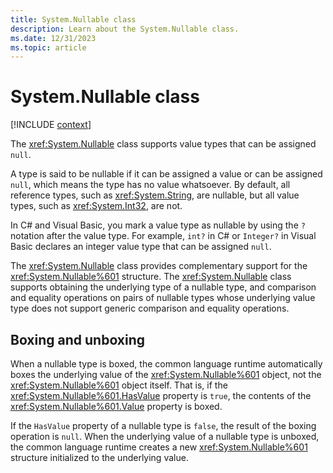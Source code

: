 ```yaml
---
title: System.Nullable class
description: Learn about the System.Nullable class.
ms.date: 12/31/2023
ms.topic: article
---
```

# System.Nullable class

[!INCLUDE [context](includes/context.md)]

The <xref:System.Nullable> class supports value types that can be assigned `null`.

A type is said to be nullable if it can be assigned a value or can be assigned `null`, which means the type has no value whatsoever. By default, all reference types, such as <xref:System.String>, are nullable, but all value types, such as <xref:System.Int32>, are not.

In C# and Visual Basic, you mark a value type as nullable by using the `?` notation after the value type. For example, `int?` in C# or `Integer?` in Visual Basic declares an integer value type that can be assigned `null`.

The <xref:System.Nullable> class provides complementary support for the <xref:System.Nullable%601> structure. The <xref:System.Nullable> class supports obtaining the underlying type of a nullable type, and comparison and equality operations on pairs of nullable types whose underlying value type does not support generic comparison and equality operations.

## Boxing and unboxing

When a nullable type is boxed, the common language runtime automatically boxes the underlying value of the <xref:System.Nullable%601> object, not the <xref:System.Nullable%601> object itself. That is, if the <xref:System.Nullable%601.HasValue> property is `true`, the contents of the <xref:System.Nullable%601.Value> property is boxed.

If the `HasValue` property of a nullable type is `false`, the result of the boxing operation is `null`. When the underlying value of a nullable type is unboxed, the common language runtime creates a new <xref:System.Nullable%601> structure initialized to the underlying value.
